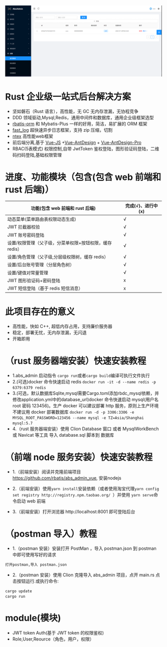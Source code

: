 ![demo2](demo1.png)

# Rust 企业级一站式后台解决方案

- 坚如磐石（Rust 语言），高性能，无 GC 无内存泄漏，无协程竞争
- DDD 领域驱动,Mysql,Redis，通用中间件和数据库，通用企业级框架选型
- [rbatis-orm](https://github.com/rbatis/rbatis) 和 Mybatis-Plus 一样的好用，简洁，易扩展的 ORM 框架
- [fast_log](https://github.com/rbatis/fast_log) 超快速异步日志框架，支持 zip 压缩，切割
- [ntex](https://crates.io/crates/ntex) 高性能web框架
- 前后端分离,基于 [Vue-JS](https://cn.vuejs.org/) +[Vue-AntDesign](https://www.antdv.com/docs/vue/introduce-cn/) + [Vue-AntDesign-Pro](https://pro.antdv.com/)
- RBAC(5表模式) 权限控制,自带 JwtToken 鉴权登陆，图形验证码登陆，二维码扫码登陆,基础权限管理

# 进度、功能模块（包含(包含 web 前端和 rust 后端)）

| 功能(包含 web 前端和 rust 后端)                          | 完成(√)、进行中(x) |
| -------------------------------------------------------- | ------------------ |
| 动态菜单(菜单路由表权限动态生成)                         | √                  |
| JWT 拦截器校验                                           | √                  |
| JWT 账号密码登陆                                         | √                  |
| 设置/权限管理（父子级，分菜单权限+按钮权限，缓存 redis） | √                  |
| 设置/角色管理（父子级,分层级权限树，缓存 redis）         | √                  |
| 设置/后台账号管理（分层角色树）                          | √                  |
| 设置/键值对常量管理                                      | √                  |
| JWT 图形验证码+密码登陆                                  | x                  |
| JWT 短信登陆（基于 redis 短信消息）                      | x                  |

# 此项目存在的意义

- 高性能，快如 C++, 超低内存占用，支持廉价服务器
- 稳定，部署无忧，无内存泄漏，无闪退
- 开箱即用

# （rust 服务器端安装）快速安装教程

- 1.abs_admin 启动指令 `cargo run`或者`cargo build`编译可执行文件执行
- 2.(可选)docker 命令快速启动 redis  `docker run -it -d --name redis -p 6379:6379 redis`
- 3.(可选，默认数据库Sqlite,mysql需要Cargo.toml添加rbdc_mysql依赖，并修改application.yml中的database_url)docker 命令快速启动 mysql(用户名 root 密码 123456)。生产 docker 可以建议部署 http 服务，原则上生产环境不建议用 docker 部署数据库 `docker run -d -p 3306:3306 -e MYSQL_ROOT_PASSWORD=123456 --name mysql -e TZ=Asia/Shanghai mysql:5.7`
- 4.（rust 服务器端安装）使用 Clion Database 窗口 或者 MysqlWorkBench 或 Navicat 等工具 导入 database.sql 脚本到  数据库

# （前端 node 服务安装）快速安装教程

- 1.（前端安装）阅读并克隆前端项目 https://github.com/rbatis/abs_admin_vue, 安装nodejs

- 2.（前端安装）使用`yarn install`安装依赖（或者使用淘宝代理`yarn config set registry http://registry.npm.taobao.org/ `）并使用 `yarn serve`命令启动 web 前端

- 3.（前端安装）打开浏览器 http://localhost:8001 即可登陆后台

# （postman 导入）教程

- 1.（postman 安装）安装打开 PostMan ，导入 postman.json 到 postman 中即可使用写好的请求

```cmd
打开postman,导入 postman.json
```

- 2.（postman 安装）使用 Clion 克隆导入 abs_admin 项目，点开 main.rs 点击按钮运行.或执行命令:

```cmd
cargo update
cargo run
```

# module(模块)

- JWT token Auth(基于 JWT token 的权限鉴权)
- Role,User,Reource（角色，用户，权限）
